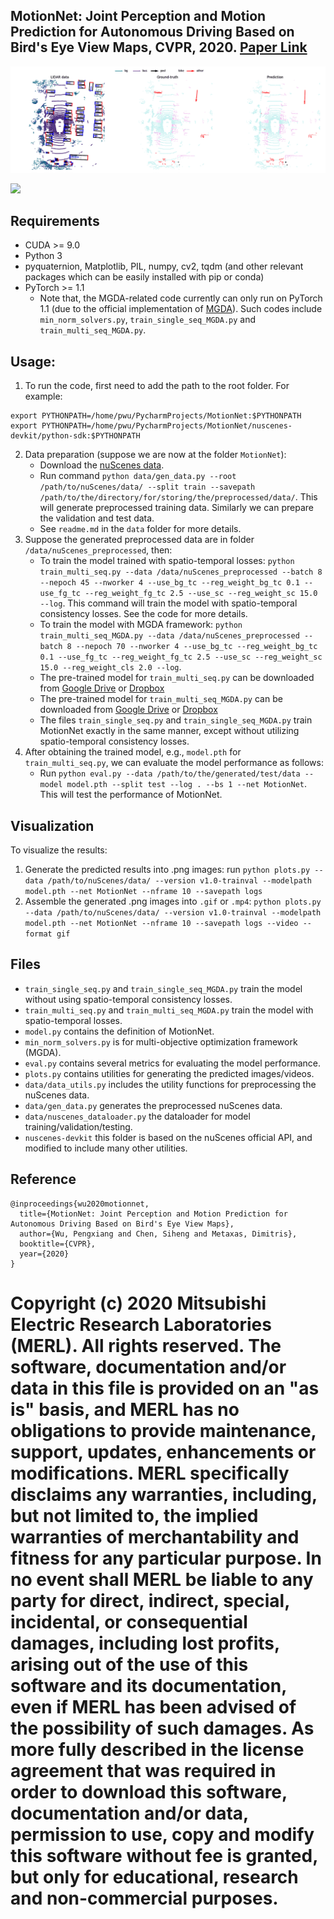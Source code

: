 ## MotionNet: Joint Perception and Motion Prediction for Autonomous Driving Based on Bird's Eye View Maps, CVPR, 2020. [Paper Link](https://arxiv.org/pdf/2003.06754.pdf)

![](teaser/example.gif "")

![](teaser/example2.gif "")

## Requirements
- CUDA >= 9.0
- Python 3
- pyquaternion, Matplotlib, PIL, numpy, cv2, tqdm (and other relevant packages which can be easily installed with pip or conda)
- PyTorch >= 1.1
  - Note that, the MGDA-related code currently can only run on PyTorch 1.1 (due to the official implementation of [MGDA](https://github.com/intel-isl/MultiObjectiveOptimization)). Such codes include `min_norm_solvers.py`, `train_single_seq_MGDA.py` and `train_multi_seq_MGDA.py`.
  
## Usage:
1. To run the code, first need to add the path to the root folder. For example:
```
export PYTHONPATH=/home/pwu/PycharmProjects/MotionNet:$PYTHONPATH
export PYTHONPATH=/home/pwu/PycharmProjects/MotionNet/nuscenes-devkit/python-sdk:$PYTHONPATH
```
2. Data preparation (suppose we are now at the folder `MotionNet`):
   - Download the [nuScenes data](https://www.nuscenes.org/).
   - Run command `python data/gen_data.py --root /path/to/nuScenes/data/ --split train --savepath /path/to/the/directory/for/storing/the/preprocessed/data/`. This will generate preprocessed training data. Similarly we can prepare the validation and test data.
   - See `readme.md` in the `data` folder for more details.
3. Suppose the generated preprocessed data are in folder `/data/nuScenes_preprocessed`, then:
   - To train the model trained with spatio-temporal losses: `python train_multi_seq.py --data /data/nuScenes_preprocessed --batch 8 --nepoch 45 --nworker 4 --use_bg_tc --reg_weight_bg_tc 0.1 --use_fg_tc --reg_weight_fg_tc 2.5 --use_sc --reg_weight_sc 15.0 --log`. This command will train the model with spatio-temporal consistency losses. See the code for more details.
   - To train the model with MGDA framework: `python train_multi_seq_MGDA.py --data /data/nuScenes_preprocessed --batch 8 --nepoch 70 --nworker 4 --use_bg_tc --reg_weight_bg_tc 0.1 --use_fg_tc --reg_weight_fg_tc 2.5 --use_sc --reg_weight_sc 15.0 --reg_weight_cls 2.0 --log`.
   - The pre-trained model for `train_multi_seq.py` can be downloaded from [Google Drive](https://drive.google.com/file/d/1i8M4Z8VPGv-prqL5NV4pTlqtsoNu1goG/view?usp=sharing) or [Dropbox](https://www.dropbox.com/s/7f5p02d6uwfajam/model.pth?dl=0)
   - The pre-trained model for `train_multi_seq_MGDA.py` can be downloaded from [Google Drive](https://drive.google.com/file/d/1LdJferXtyC3DYBEi6zWMIUTzUQFVq0o1/view?usp=sharing) or [Dropbox](https://www.dropbox.com/s/i6arwx2zt2dagyi/model_MGDA.pth?dl=0)
   - The files `train_single_seq.py` and `train_single_seq_MGDA.py` train MotionNet exactly in the same manner, except without utilizing spatio-temporal consistency losses.
4. After obtaining the trained model, e.g., `model.pth` for `train_multi_seq.py`, we can evaluate the model performance as follows:
   - Run `python eval.py --data /path/to/the/generated/test/data --model model.pth --split test --log . --bs 1 --net MotionNet`. This will test the performance of MotionNet.

## Visualization
To visualize the results:
1. Generate the predicted results into .png images: run `python plots.py --data /path/to/nuScenes/data/ --version v1.0-trainval --modelpath model.pth --net MotionNet --nframe 10 --savepath logs`
2. Assemble the generated .png images into `.gif` or `.mp4`: `python plots.py --data /path/to/nuScenes/data/ --version v1.0-trainval --modelpath model.pth --net MotionNet --nframe 10 --savepath logs --video --format gif`

## Files
- `train_single_seq.py` and `train_single_seq_MGDA.py` train the model without using spatio-temporal consistency losses.
- `train_multi_seq.py` and `train_multi_seq_MGDA.py` train the model with spatio-temporal losses.
- `model.py` contains the definition of MotionNet.
- `min_norm_solvers.py` is for multi-objective optimization framework (MGDA).
- `eval.py` contains several metrics for evaluating the model performance.
- `plots.py` contains utilities for generating the predicted images/videos.
- `data/data_utils.py` includes the utility functions for preprocessing the nuScenes data.
- `data/gen_data.py` generates the preprocessed nuScenes data.
- `data/nuscenes_dataloader.py` the dataloader for model training/validation/testing.
- `nuscenes-devkit` this folder is based on the nuScenes official API, and modified to include many other utilities.

## Reference
```
@inproceedings{wu2020motionnet,
  title={MotionNet: Joint Perception and Motion Prediction for Autonomous Driving Based on Bird's Eye View Maps},
  author={Wu, Pengxiang and Chen, Siheng and Metaxas, Dimitris},
  booktitle={CVPR},
  year={2020}
}
```

# Copyright (c) 2020 Mitsubishi Electric Research Laboratories (MERL). All rights reserved. The software, documentation and/or data in this file is provided on an "as is" basis, and MERL has no obligations to provide maintenance, support, updates, enhancements or modifications. MERL specifically disclaims any warranties, including, but not limited to, the implied warranties of merchantability and fitness for any particular purpose. In no event shall MERL be liable to any party for direct, indirect, special, incidental, or consequential damages, including lost profits, arising out of the use of this software and its documentation, even if MERL has been advised of the possibility of such damages. As more fully described in the license agreement that was required in order to download this software, documentation and/or data, permission to use, copy and modify this software without fee is granted, but only for educational, research and non-commercial purposes.